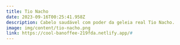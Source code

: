 ```yaml
---
title: Tio Nacho
date: 2023-09-16T00:25:41.958Z
description: Cabelo saudável com poder da geleia real Tio Nacho.
image: img/content/tio-nacho.png
link: https://cool-banoffee-219fda.netlify.app/#
---
```


